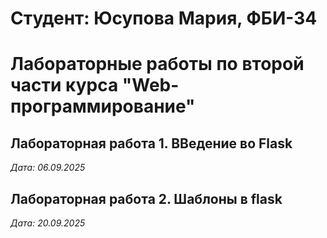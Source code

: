 # Студент: Юсупова Мария, ФБИ-34

# Лабораторные работы по второй части курса "Web-программирование"

## Лабораторная работа 1. ВВедение во Flask

*Дата: 06.09.2025*

## Лабораторная работа 2. Шаблоны в flask

*Дата: 20.09.2025*